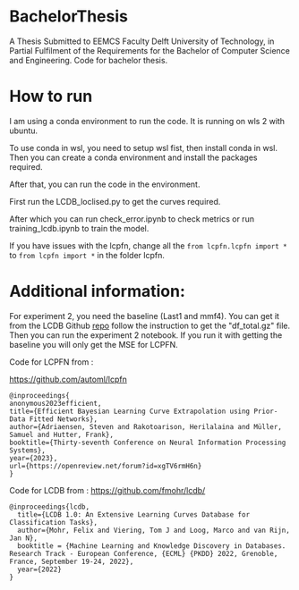 # BachelorThesis
A Thesis Submitted to EEMCS Faculty Delft University of Technology, in Partial Fulfilment of the Requirements for the Bachelor of Computer Science and Engineering. Code for bachelor thesis.


# How to run
I am using a conda environment to run the code. It is running on wls 2 with ubuntu.

To use conda in wsl, you need to setup wsl fist, then install conda in wsl. Then you can create a conda environment and install the packages required.

After that, you can run the code in the environment.

First run the LCDB_loclised.py to get the curves required.

After which you can run check_error.ipynb to check metrics or run training_lcdb.ipynb to train the model.

If you have issues with the lcpfn, change all the `from lcpfn.lcpfn import *` to `from lcpfn import *` in the folder lcpfn.


# Additional information:

For experiment 2, you need the baseline (Last1 and mmf4). You can get it from the LCDB Github [repo](https://github.com/fmohr/lcdb/blob/main/publications/2022-ecml/analysis/3b%20-%20analysis%20of%20curve%20fits.ipynb)
follow the instruction to get the "df_total.gz" file. Then you can run the experiment 2 notebook. If you run it with getting the baseline you will only get the MSE for LCPFN.

Code for LCPFN from :

https://github.com/automl/lcpfn

```
@inproceedings{
anonymous2023efficient,
title={Efficient Bayesian Learning Curve Extrapolation using Prior-Data Fitted Networks},
author={Adriaensen, Steven and Rakotoarison, Herilalaina and Müller, Samuel and Hutter, Frank},
booktitle={Thirty-seventh Conference on Neural Information Processing Systems},
year={2023},
url={https://openreview.net/forum?id=xgTV6rmH6n}
}
```

Code for LCDB from :
https://github.com/fmohr/lcdb/
```
@inproceedings{lcdb,
  title={LCDB 1.0: An Extensive Learning Curves Database for Classification Tasks},
  author={Mohr, Felix and Viering, Tom J and Loog, Marco and van Rijn, Jan N},
  booktitle = {Machine Learning and Knowledge Discovery in Databases. Research Track - European Conference, {ECML} {PKDD} 2022, Grenoble, France, September 19-24, 2022},
  year={2022}
}
```